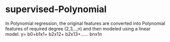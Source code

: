 # supervised-Polynomial
In Polynomial regression, the original features are converted into Polynomial features of required degree (2,3,..,n) and then modeled using a linear model.  y= b0+b1x1+ b2x12+ b2x13+...... bnx1n
